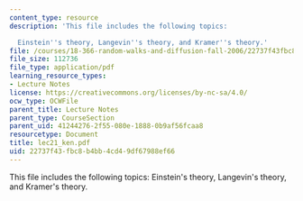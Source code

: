 ```yaml
---
content_type: resource
description: 'This file includes the following topics:

  Einstein''s theory, Langevin''s theory, and Kramer''s theory.'
file: /courses/18-366-random-walks-and-diffusion-fall-2006/22737f43fbc8b4bb4cd49df67988ef66_lec21_ken.pdf
file_size: 112736
file_type: application/pdf
learning_resource_types:
- Lecture Notes
license: https://creativecommons.org/licenses/by-nc-sa/4.0/
ocw_type: OCWFile
parent_title: Lecture Notes
parent_type: CourseSection
parent_uid: 41244276-2f55-080e-1888-0b9af56fcaa8
resourcetype: Document
title: lec21_ken.pdf
uid: 22737f43-fbc8-b4bb-4cd4-9df67988ef66
---
```

This file includes the following topics:
Einstein's theory, Langevin's theory, and Kramer's theory.